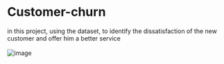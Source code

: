 # Customer-churn
in this project, using the dataset, to identify the dissatisfaction of the new customer and offer him a better service
<br>
<br>
![image](https://github.com/jamshid-ds/Customer-churn/assets/117648241/fa388432-efa9-4825-8a06-6d8614508de3)
